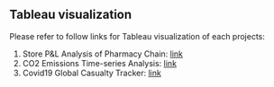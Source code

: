 ## Tableau visualization
Please refer to follow links for Tableau visualization of each projects:
1. Store P&L Analysis of Pharmacy Chain: [link](https://public.tableau.com/views/PLAnalysisofPharmacyChain/Dashboard2?:language=en-US&:display_count=n&:origin=viz_share_link)
2. CO2 Emissions Time-series Analysis: [link](https://public.tableau.com/views/Project2_GlobalCO2emissions/Dashboard1?:language=en-US&publish=yes&:display_count=n&:origin=viz_share_link)
3. Covid19 Global Casualty Tracker: [link](https://public.tableau.com/views/Covid-19GlobalCasualtyTracker/GlobalCalsualtyTracker?:language=en-US&:display_count=n&:origin=viz_share_link)
